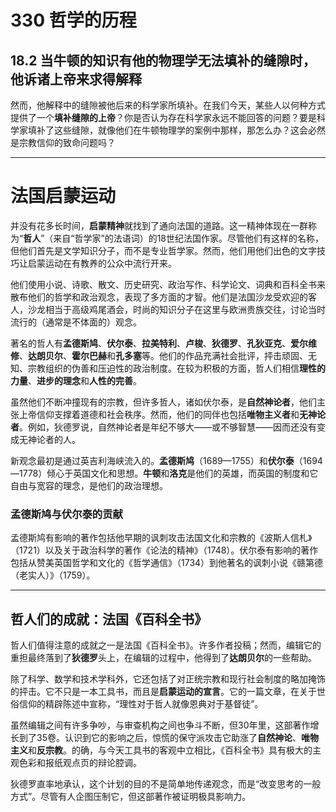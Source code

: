 # 330 哲学的历程

## 18.2 当牛顿的知识有他的物理学无法填补的缝隙时，他诉诸上帝来求得解释

然而，他解释中的缝隙被他后来的科学家所填补。在我们今天，某些人以何种方式提供了一个**填补缝隙的上帝**？你是否认为存在科学家永远不能回答的问题？要是科学家填补了这些缝隙，就像他们在牛顿物理学的案例中那样，那怎么办？这会必然是宗教信仰的致命问题吗？

---

# 法国启蒙运动

并没有花多长时间，**启蒙精神**就找到了通向法国的道路。这一精神体现在一群称为“**哲人**”（来自“哲学家”的法语词）的18世纪法国作家。尽管他们有这样的名称，但他们首先是文学知识分子，而不是专业哲学家。然而，他们用他们出色的文字技巧让启蒙运动在有教养的公众中流行开来。

他们使用小说、诗歌、散文、历史研究、政治写作、科学论文、词典和百科全书来散布他们的哲学和政治观念，表现了多方面的才智。他们是法国沙龙受欢迎的客人，沙龙相当于高级鸡尾酒会，时尚的知识分子在这里与欧洲贵族交往，讨论当时流行的（通常是不体面的）观念。

著名的哲人有**孟德斯鸠**、**伏尔泰**、**拉美特利**、**卢梭**、**狄德罗**、**孔狄亚克**、**爱尔维修**、**达朗贝尔**、**霍尔巴赫**和**孔多塞**等。他们的作品充满社会批评，抨击顽固、无知、宗教组织的伪善和压迫性的政治制度。在较为积极的方面，哲人们相信**理性的力量**、**进步的理念**和**人性的完善**。

虽然他们不断冲撞现有的宗教，但许多哲人，诸如伏尔泰，是**自然神论者**，他们主张上帝信仰支撑着道德和社会秩序。然而，他们的同伴也包括**唯物主义者**和**无神论者**。例如，狄德罗说，自然神论者是年纪不够大——或不够智慧——因而还没有变成无神论者的人。

新观念最初是通过英吉利海峡流入的。**孟德斯鸠**（1689—1755）和**伏尔泰**（1694—1778）倾心于英国文化和思想。**牛顿**和**洛克**是他们的英雄，而英国的制度和它自由与宽容的理念，是他们的政治理想。

### 孟德斯鸠与伏尔泰的贡献

孟德斯鸠有影响的著作包括他早期的讽刺攻击法国文化和宗教的《波斯人信札》（1721）以及关于政治科学的著作《论法的精神》（1748）。伏尔泰有影响的著作包括从赞美英国哲学和文化的《哲学通信》（1734）到他著名的讽刺小说《赣第德（老实人）》（1759）。

---

## 哲人们的成就：法国《百科全书》

哲人们值得注意的成就之一是法国《百科全书》。许多作者投稿；然而，编辑它的重担最终落到了**狄德罗**头上，在编辑的过程中，他得到了**达朗贝尔**的一些帮助。

除了科学、数学和技术学科外，它还包括了对正统宗教和现行社会制度的略加掩饰的抨击。它不只是一本工具书，而且是**启蒙运动的宣言**。它的一篇文章，在关于世俗信仰的精辟陈述中宣称，“理性对于哲人就像恩典对于基督徒”。

虽然编辑之间有许多争吵，与审查机构之间也争斗不断，但30年里，这部著作增长到了35卷。认识到它的影响之后，惊慌的保守派攻击它助涨了**自然神论**、**唯物主义**和**反宗教**。的确，与今天工具书的客观中立相比，《百科全书》具有极大的主观色彩和报纸观点页的辩论腔调。

狄德罗直率地承认，这个计划的目的不是简单地传递观念，而是“改变思考的一般方式”。尽管有人企图压制它，但这部著作被证明极具影响力。